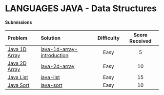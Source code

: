 # LANGUAGES JAVA - Data Structures

#### Submissions
| Problem | Solution | Difficulty | Score Received |
| :--- | :--- | :---: | :---: |
| [Java 1D Array](https://www.hackerrank.com/challenges/java-1d-array-introduction) | [java-1d-array-introduction](java-1d-array-introduction/Solution.java) | Easy | 5 |
| [Java 2D Array](https://www.hackerrank.com/challenges/java-2d-array) | [java-2d-array](java-2d-array/Solution.java) | Easy | 10 |
| [Java List](https://www.hackerrank.com/challenges/java-list) | [java-list](java-list/Solution.java) | Easy | 15 |
| [Java Sort](https://www.hackerrank.com/challenges/java-sort) | [java-sort](java-sort/Solution.java) | Easy | 10 |
